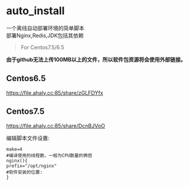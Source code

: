 # auto_install  
一个离线自动部署环境的简单脚本  
部署Nginx,Redis,JDK包括其依赖  

> For Centos7.5/6.5  

**由于github无法上传100MB以上的文件，所以软件包资源将会使用外部链接。**
## Centos6.5
https://file.ahaly.cc:85/share/zGLFDYfx

## Centos7.5
https://file.ahaly.cc:85/share/DcnBJVoO

编辑脚本文件设置:
```
make=4
#编译使用的线程数，一般为CPU数量的俩倍
nginx(){
prefix="/opt/nginx"
#软件安装的位置:
}
